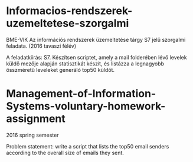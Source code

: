 # Informacios-rendszerek-uzemeltetese-szorgalmi
BME-VIK
Az információs rendszerek üzemeltetése tárgy S7 jelű szorgalmi feladata. (2016 tavaszi félév)

A feladatkiírás:
S7. Készítsen scriptet, amely a mail folderében lévő levelek küldő mezője alapján statisztikát készít, és listázza a legnagyobb összméretű leveleket generáló top50 küldőt. 


# Management-of-Information-Systems-voluntary-homework-assignment
2016 spring semester

Problem statement: write a script that lists the top50 email senders according to the overall size of emails they sent.
